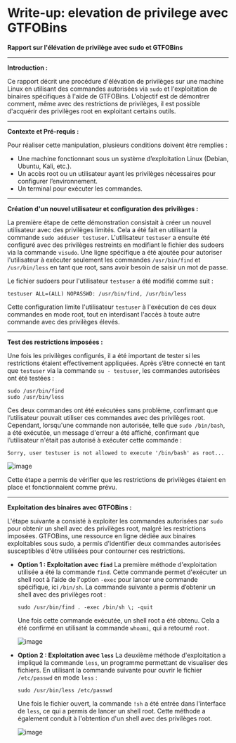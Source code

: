 # Write-up: elevation de privilege avec GTFOBins

**Rapport sur l'élévation de privilège avec sudo et GTFOBins**

---

**Introduction :**

Ce rapport décrit une procédure d'élévation de privilèges sur une machine Linux en utilisant des commandes autorisées via `sudo` et l'exploitation de binaires spécifiques à l'aide de GTFOBins. L'objectif est de démontrer comment, même avec des restrictions de privilèges, il est possible d'acquérir des privilèges root en exploitant certains outils.

---

**Contexte et Pré-requis :**

Pour réaliser cette manipulation, plusieurs conditions doivent être remplies :

* Une machine fonctionnant sous un système d’exploitation Linux (Debian, Ubuntu, Kali, etc.).
* Un accès root ou un utilisateur ayant les privilèges nécessaires pour configurer l’environnement.
* Un terminal pour exécuter les commandes.

---

**Création d'un nouvel utilisateur et configuration des privilèges :**

La première étape de cette démonstration consistait à créer un nouvel utilisateur avec des privilèges limités. Cela a été fait en utilisant la commande `sudo adduser testuser`. L'utilisateur `testuser` a ensuite été configuré avec des privilèges restreints en modifiant le fichier des sudoers via la commande `visudo`. Une ligne spécifique a été ajoutée pour autoriser l'utilisateur à exécuter seulement les commandes `/usr/bin/find` et `/usr/bin/less` en tant que root, sans avoir besoin de saisir un mot de passe.

Le fichier sudoers pour l'utilisateur `testuser` a été modifié comme suit :

```
testuser ALL=(ALL) NOPASSWD: /usr/bin/find, /usr/bin/less
```

Cette configuration limite l'utilisateur `testuser` à l'exécution de ces deux commandes en mode root, tout en interdisant l'accès à toute autre commande avec des privilèges élevés.

---

**Test des restrictions imposées :**

Une fois les privilèges configurés, il a été important de tester si les restrictions étaient effectivement appliquées. Après s’être connecté en tant que `testuser` via la commande `su - testuser`, les commandes autorisées ont été testées :

```
sudo /usr/bin/find
sudo /usr/bin/less
```

Ces deux commandes ont été exécutées sans problème, confirmant que l’utilisateur pouvait utiliser ces commandes avec des privilèges root. Cependant, lorsqu'une commande non autorisée, telle que `sudo /bin/bash`, a été exécutée, un message d'erreur a été affiché, confirmant que l’utilisateur n'était pas autorisé à exécuter cette commande :

```
Sorry, user testuser is not allowed to execute '/bin/bash' as root...
```

![image](https://github.com/user-attachments/assets/c5717ac4-b135-42cf-a5f1-fef1e50b3cc2)


Cette étape a permis de vérifier que les restrictions de privilèges étaient en place et fonctionnaient comme prévu.

---

**Exploitation des binaires avec GTFOBins :**

L'étape suivante a consisté à exploiter les commandes autorisées par `sudo` pour obtenir un shell avec des privilèges root, malgré les restrictions imposées. GTFOBins, une ressource en ligne dédiée aux binaires exploitables sous sudo, a permis d'identifier deux commandes autorisées susceptibles d'être utilisées pour contourner ces restrictions.

* **Option 1 : Exploitation avec `find`**
  La première méthode d'exploitation utilisée a été la commande `find`. Cette commande permet d'exécuter un shell root à l’aide de l'option `-exec` pour lancer une commande spécifique, ici `/bin/sh`. La commande suivante a permis d’obtenir un shell avec des privilèges root :

  ```
  sudo /usr/bin/find . -exec /bin/sh \; -quit
  ```

  Une fois cette commande exécutée, un shell root a été obtenu. Cela a été confirmé en utilisant la commande `whoami`, qui a retourné `root`.

  ![image](https://github.com/user-attachments/assets/5ff21e66-b9ae-4e2a-8b04-28ec5bc20b56)


* **Option 2 : Exploitation avec `less`**
  La deuxième méthode d'exploitation a impliqué la commande `less`, un programme permettant de visualiser des fichiers. En utilisant la commande suivante pour ouvrir le fichier `/etc/passwd` en mode `less` :

  ```
  sudo /usr/bin/less /etc/passwd
  ```

  Une fois le fichier ouvert, la commande `!sh` a été entrée dans l'interface de `less`, ce qui a permis de lancer un shell root. Cette méthode a également conduit à l'obtention d'un shell avec des privilèges root.

  ![image](https://github.com/user-attachments/assets/97a9297c-8a09-45cc-b1b7-532bfc13dc70)
